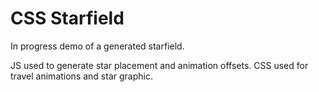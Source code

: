 # CSS Starfield
In progress demo of a generated starfield.

JS used to generate star placement and animation offsets.  CSS used for travel animations and star graphic.
